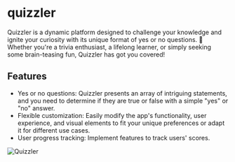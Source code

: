 # quizzler

Quizzler is a dynamic platform designed to challenge your knowledge and ignite your curiosity with its unique format of yes or no questions. 🌟 Whether you're a trivia enthusiast, a lifelong learner, or simply seeking some brain-teasing fun, Quizzler has got you covered!

## Features

* Yes or no questions: Quizzler presents an array of intriguing statements, and you need to determine if they are true or false with a simple "yes" or "no" answer.
* Flexible customization: Easily modify the app's functionality, user experience, and visual elements to fit your unique preferences or adapt it for different use cases.
*  User progress tracking: Implement features to track users' scores.
  
![Quizzler](https://github.com/anettaj/Quizzler/assets/58222128/a9d689a4-3788-4d47-a2c2-855651fc68d9)
